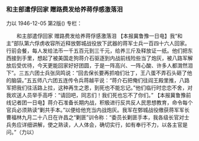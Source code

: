 ### 和主部遣俘回家  赠路费发给养蒋俘感激落泪
力以
1946-12-05
第2版()
专栏：

　　和主部遣俘回家
    赠路费发给养蒋俘感激落泪
    【本报冀鲁豫一日电】我“和主”部队第六俘虏收容所近释放鄄城战役放下武器的蒋军士兵一百四十六人回家。行前会餐，每人发给法币一千五百元到三千元，给养三斤及释放证一纸。他们把东西接到手里，想起了被美国走狗蒋介石驱逐到内战前线险些当了炮灰，被八路军解放后受优待，今天更能回家好好团圆，于是一阵高兴、一阵心酸、许多人都潸然泪下”。三五六团士兵张凤鸣说：“回去保长要再抓咱们壮丁，王八蛋不弄石头砸了他的脑袋。”五五师八六团五连传令兵蒋越平说：“蒋介石把俺们往阎王殿里推，八路军把我们往活路上拉，这种再生之恩，到死也不能忘记。”他们临行时恋恋不舍，对我欢送人员举手高呼：“请回吧，同志们！我们死也忘不了你们。”
    【本报冀鲁豫前线记者团一日电】蒋介石准备长期内战，积极进行反共反人民思想教育，命令每个官兵必须熟读“剿共手本。”以便给他充当内战炮灰。我军在鄄城战役缴获蒋军军长曹福林九月二十八日在许昌之“剿匪”训令称：“委员长剿匪手本，我各级长官对士兵务应详细讲解，使之熟读，人人体会，确切实行，如有奉行不力，以各主官是问。”（力以）
